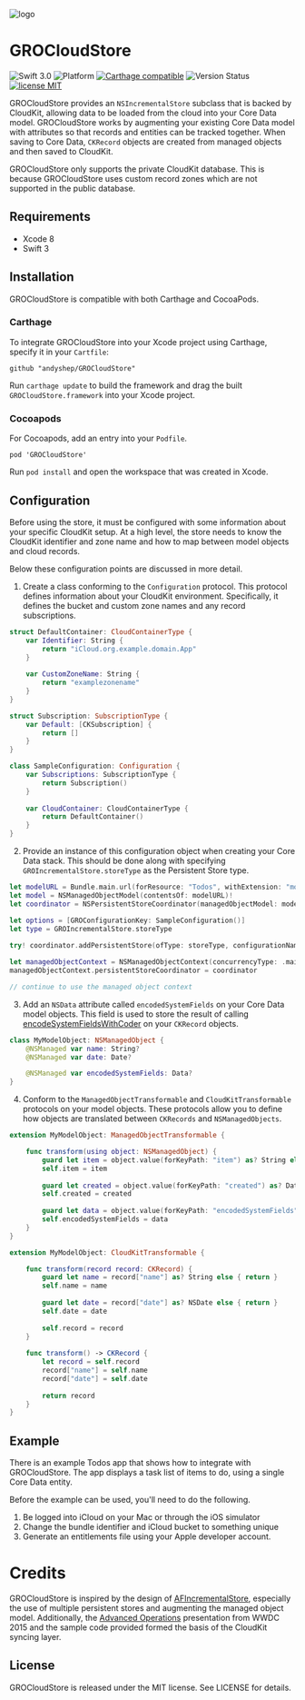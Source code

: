 ![logo](http://i.imgur.com/QdBaUDY.png)

# GROCloudStore

![Swift 3.0](https://img.shields.io/badge/swift-3.0-orange.svg)
![Platform](https://img.shields.io/badge/platform-ios%20%7C%20macos-lightgrey.svg)
[![Carthage compatible](https://img.shields.io/badge/Carthage-compatible-4BC51D.svg?style=flat)](https://github.com/Carthage/Carthage)
![Version Status](https://img.shields.io/cocoapods/v/GROCloudStore.svg)
[![license MIT](https://img.shields.io/cocoapods/l/GROCloudStore.svg)](http://opensource.org/licenses/MIT)

GROCloudStore provides an `NSIncrementalStore` subclass that is backed by CloudKit, allowing data to be loaded from the cloud into your Core Data model. GROCloudStore works by augmenting your existing Core Data model with attributes so that records and entities can be tracked together. When saving to Core Data, `CKRecord` objects are created from managed objects and then saved to CloudKit.

GROCloudStore only supports the private CloudKit database. This is because GROCloudStore uses custom record zones which are not supported in the public database.

## Requirements

 * Xcode 8
 * Swift 3

## Installation

GROCloudStore is compatible with both Carthage and CocoaPods.

### Carthage

To integrate GROCloudStore into your Xcode project using Carthage, specify it in your `Cartfile`:

	github "andyshep/GROCloudStore"

Run `carthage update` to build the framework and drag the built `GROCloudStore.framework` into your Xcode project.

### Cocoapods

For Cocoapods, add an entry into your `Podfile`.

	pod 'GROCloudStore'

Run `pod install` and open the workspace that was created in Xcode.

## Configuration

Before using the store, it must be configured with some information about your specific CloudKit setup. At a high level, the store needs to know the CloudKit identifier and zone name and how to map between model objects and cloud records.

Below these configuration points are discussed in more detail.

1. Create a class conforming to the `Configuration` protocol. This protocol defines information about your CloudKit environment. Specifically, it defines the bucket and custom zone names and any record subscriptions.

```swift
struct DefaultContainer: CloudContainerType {
    var Identifier: String {
        return "iCloud.org.example.domain.App"
    }
    
    var CustomZoneName: String {
        return "examplezonename"
    }
}

struct Subscription: SubscriptionType {
    var Default: [CKSubscription] {
        return []
    }
}

class SampleConfiguration: Configuration {
    var Subscriptions: SubscriptionType {
        return Subscription()
    }
    
    var CloudContainer: CloudContainerType {
        return DefaultContainer()
    }
}
```


2. Provide an instance of this configuration object when creating your Core Data stack. This should be done along with specifying `GROIncrementalStore.storeType` as the Persistent Store type.

```swift
let modelURL = Bundle.main.url(forResource: "Todos", withExtension: "momd")!
let model = NSManagedObjectModel(contentsOf: modelURL)!
let coordinator = NSPersistentStoreCoordinator(managedObjectModel: model)

let options = [GROConfigurationKey: SampleConfiguration()]
let type = GROIncrementalStore.storeType
    
try! coordinator.addPersistentStore(ofType: storeType, configurationName: nil, at: url, options: options)

let managedObjectContext = NSManagedObjectContext(concurrencyType: .mainQueueConcurrencyType)
managedObjectContext.persistentStoreCoordinator = coordinator

// continue to use the managed object context
```
		
3. Add an `NSData` attribute called `encodedSystemFields` on your Core Data model objects. This field is used to store the result of calling [encodeSystemFieldsWithCoder](https://developer.apple.com/library/ios/documentation/CloudKit/Reference/CKRecord_class/#//apple_ref/occ/instm/CKRecord/encodeSystemFieldsWithCoder:) on your `CKRecord` objects.

```swift
class MyModelObject: NSManagedObject {
	@NSManaged var name: String?
	@NSManaged var date: Date?

	@NSManaged var encodedSystemFields: Data?
}
```

4. Conform to the `ManagedObjectTransformable` and `CloudKitTransformable` protocols on your model objects. These protocols allow you to define how objects are translated between `CKRecords` and `NSManagedObjects`.
	
```swift
extension MyModelObject: ManagedObjectTransformable {

    func transform(using object: NSManagedObject) {
        guard let item = object.value(forKeyPath: "item") as? String else { return }
        self.item = item
        
        guard let created = object.value(forKeyPath: "created") as? Date else { return }
        self.created = created
        
        guard let data = object.value(forKeyPath: "encodedSystemFields") as? Data else { fatalError() }
        self.encodedSystemFields = data
    }
}

extension MyModelObject: CloudKitTransformable {

    func transform(record record: CKRecord) {
        guard let name = record["name"] as? String else { return }
        self.name = name
        
        guard let date = record["date"] as? NSDate else { return }
        self.date = date
        
        self.record = record
    }
    
    func transform() -> CKRecord {
        let record = self.record
        record["name"] = self.name
        record["date"] = self.date
        
        return record
    }
}
```

## Example

There is an example Todos app that shows how to integrate with GROCloudStore. The app displays a task list of items to do, using a single Core Data entity.

Before the example can be used, you'll need to do the following.

1.  Be logged into iCloud on your Mac or through the iOS simulator
2.  Change the bundle identifier and iCloud bucket to something unique
3.  Generate an entitlements file using your Apple developer account.

# Credits

GROCloudStore is inspired by the design of [AFIncrementalStore](https://github.com/AFNetworking/AFIncrementalStore/tree/development), especially the use of multiple persistent stores and augmenting the managed object model. Additionally, the [Advanced Operations](https://developer.apple.com/videos/play/wwdc2015/226/) presentation from WWDC 2015 and the sample code provided formed the basis of the CloudKit syncing layer.

## License

GROCloudStore is released under the MIT license. See LICENSE for details.